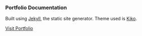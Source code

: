 ### Portfolio Documentation

Built using [Jekyll](http://jekyllrb.com), the static site generator. Theme used is [Kiko](http://github.com/gfjaru/Kiko).

[Visit Portfolio](http://nivesh2.github.io/portfolio/)
